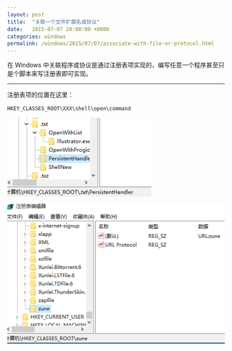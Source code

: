 ```yaml
---
layout: post
title:  "关联一个文件扩展名或协议"
date:   2015-07-07 20:00:00 +0800
categories: windows
permalink: /windows/2015/07/07/associate-with-file-or-protocol.html
---
```


在 Windows 中关联程序或协议是通过注册表项实现的，编写任意一个程序甚至只是个脚本来写注册表即可实现。

---

注册表项的位置在这里：  
```
HKEY_CLASSES_ROOT\XXX\shell\open\command
```

![关联到文件](/static/posts/2015-07-07-file.png)

![关联到协议](/static/posts/2015-07-07-protocol.png)
